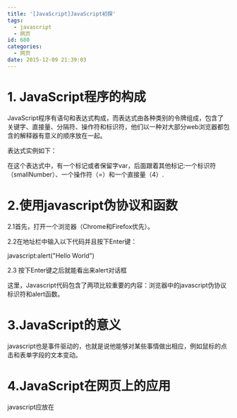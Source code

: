 ```yaml
---
title: '[JavaScript]JavaScript初探'
tags:
  - javascript
  - 网页
id: 680
categories:
  - 网页
date: 2015-12-09 21:39:03
---
```


# 1\. JavaScript程序的构成

JavaScript程序有语句和表达式构成，而表达式由各种类别的令牌组成，包含了关键字、直接量、分隔符、操作符和标识符，他们以一种对大部分web浏览器都包含的解释器有意义的顺序放在一起。

表达式实例如下：

在这个表达式中，有一个标记或者保留字var，后面跟着其他标记:一个标识符（smallNumber）、一个操作符（=）和一个直接量（4）.

# 2.使用javascript伪协议和函数

2.1首先，打开一个浏览器（Chrome和Firefox优先）。

2.2在地址栏中输入以下代码并且按下Enter键：

javascript:alert("Hello World") 

2.3 按下Enter键之后就能看出来alert对话框

这里，Javascript代码包含了两项比较重要的内容：浏览器中的javascript伪协议标识符和alert函数。

# 3.JavaScript的意义

javascript也是事件驱动的，也就是说他能够对某些事情做出相应，例如鼠标的点击和表单字段的文本变动。

# 4.JavaScript在网页上的应用

javascript应放在<script>标签内，而<script>标签位于网页的<head></head>或者<body></body>之内。

位于<body>标签内的JavaScript在浏览器遇到他的时候开始执行，如果需要使用JavaScript函数的write函数，就需要在body内部放置javascript的代码。

```php
<html>
    <head>
        <meta name="generator"
        content="HTML Tidy for HTML5 (experimental) for Windows https://github.com/w3c/tidy-html5/tree/c63cc39" />
        <title>Test Page For JavaScript</title>
    </head>
    <body>
        <h3 class="demo-panel-title">Input</h3>
        <div class="row">
            <div class="col-xs-3">
                <div class="form-group">
                    <input type="text" value="" placeholder="Inactive" class="form-control" />
                </div>
            </div>
            <div class="col-xs-3">
                <div class="form-group has-error">
                    <input type="text" value="" placeholder="Error" class="form-control" />
                </div>
            </div>
            <div class="col-xs-3">
                <div class="form-group has-success">
                    <input type="text" value="" placeholder="Success" class="form-control" />
                </div>
            </div>
            <div class="col-xs-3">
                <div class="form-group">
                    <input type="text" value="Disabled" disabled="disabled" class="form-control" />
                </div>
            </div>
        </div>
        <!-- /row -->
    </body>

	<script type="text/javascript">
		document.write("hello");
		document.write(" world");

	</script>

</html>

```


 由于Javascript加载的阻塞输入，通常在HTML中放置javascript的最好位置是将其置于<body>元素的结尾而不是<head>内。

# 5.XHTML页上的问题

在可扩展超文本标记语言（XHTML）页面上使用Javascript的时候，小于号(<)和与字符(&)被解释为XML，而对于Javascript可能会引发问题，为了避免这个问题，在XHTML页面中应使用以下语法：
```xhtml
<script type="text/javascript">
<![CDATA[
	// JavaScript Goes Here!

]]>

</script>
```


 而对于不兼容XHTML的浏览器不能正确解释CDATA部分。可以通过将CDATA部分放置在Javascript内的一个或者几个以双斜线打头的注释内来解决这个问题。
```xhtml
<script type="text/javascript">
//<![CDATA[
	// JavaScript Goes Here!

//]]>

</script>
```


 而一般的文档类型声明（DOCTYPE声明），这个能告诉浏览器知道解析文档元素是应该遵循的规则，HTML 5使用更简单的DOCTYPE

<!DOCTYPE html>

# 6.JavaScript的作用范围

javascript可以在日常的程序客户端执行很多任务。包含了创建下拉菜单、转换页面上的文本、为页面添加动态元素、辅助表单输入等方式来为网站添加所需的交互性。

javascript不能强加于客户端，由于其以来其他界面和宿主程序来实现功能，而一些宿主程序有的时候根本不支持javascript（由于弹出广告而屏蔽javascript）。同样的，Javascript不能保证数据的安全性，我们不能相信从客户端返回的任何数据（XSS），如果你天真的相信客户端的Javascript函数已经检查了数据并且确保他是有效的，可能会发现无效的数据返回到服务器，造成无法预料并且**严重**的后果。最后Javascript不能跨域，由于浏览器的同源策略（也就是位于A网页下的javascript不能访问任何其他域内执行的Javascript），也就是javascript必须在相同位置执行或者javascript必须来自同一位置。